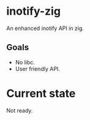 # inotify-zig
An enhanced inotify API in zig.

## Goals
- No libc.
- User friendly API.

# Current state
Not ready.
